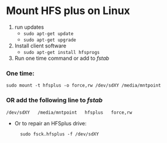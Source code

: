 # Mount HFS plus on Linux

1. run updates
	* `sudo apt-get update`
	* `sudo apt-get upgrade`
1. Install client software
	* `sudo apt-get install hfsprogs`
1. Run one time command or add to *fstab*

### One time:

	sudo mount -t hfsplus -o force,rw /dev/sdXY /media/mntpoint


### **OR** add the following line to *fstab*

	/dev/sdXY   /media/mntpoint   hfsplus   force,rw


* Or to repair an HFSplus drive:

		sudo fsck.hfsplus -f /dev/sdXY
